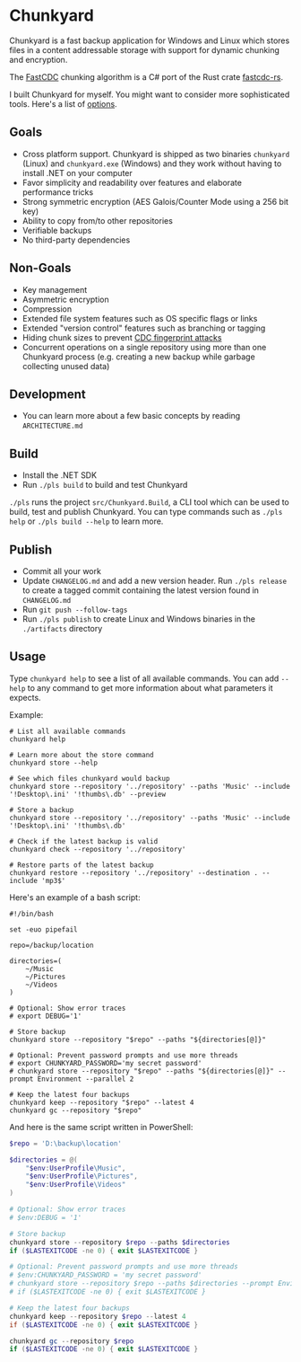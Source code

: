 # Chunkyard

Chunkyard is a fast backup application for Windows and Linux which stores files
in a content addressable storage with support for dynamic chunking and
encryption.

The [FastCDC][fastcdc] chunking algorithm is a C# port of the Rust crate
[fastcdc-rs][fastcdc-rs].

I built Chunkyard for myself. You might want to consider more sophisticated
tools. Here's a list of [options][backup-tools].

## Goals

- Cross platform support. Chunkyard is shipped as two binaries `chunkyard`
  (Linux) and `chunkyard.exe` (Windows) and they work without having to install
  .NET on your computer
- Favor simplicity and readability over features and elaborate performance
  tricks
- Strong symmetric encryption (AES Galois/Counter Mode using a 256 bit key)
- Ability to copy from/to other repositories
- Verifiable backups
- No third-party dependencies

## Non-Goals

- Key management
- Asymmetric encryption
- Compression
- Extended file system features such as OS specific flags or links
- Extended "version control" features such as branching or tagging
- Hiding chunk sizes to prevent [CDC fingerprint attacks][borg]
- Concurrent operations on a single repository using more than one Chunkyard
  process (e.g. creating a new backup while garbage collecting unused data)

## Development

- You can learn more about a few basic concepts by reading `ARCHITECTURE.md`

## Build

- Install the .NET SDK
- Run `./pls build` to build and test Chunkyard

`./pls` runs the project `src/Chunkyard.Build`, a CLI tool which can be used to
build, test and publish Chunkyard. You can type commands such as `./pls help` or
`./pls build --help` to learn more.

## Publish

- Commit all your work
- Update `CHANGELOG.md` and add a new version header. Run `./pls release` to
  create a tagged commit containing the latest version found in `CHANGELOG.md`
- Run `git push --follow-tags`
- Run `./pls publish` to create Linux and Windows binaries in the `./artifacts`
  directory

## Usage

Type `chunkyard help` to see a list of all available commands. You can add
`--help` to any command to get more information about what parameters it
expects.

Example:

``` shell
# List all available commands
chunkyard help

# Learn more about the store command
chunkyard store --help

# See which files chunkyard would backup
chunkyard store --repository '../repository' --paths 'Music' --include '!Desktop\.ini' '!thumbs\.db' --preview

# Store a backup
chunkyard store --repository '../repository' --paths 'Music' --include '!Desktop\.ini' '!thumbs\.db'

# Check if the latest backup is valid
chunkyard check --repository '../repository'

# Restore parts of the latest backup
chunkyard restore --repository '../repository' --destination . --include 'mp3$'
```

Here's an example of a bash script:

``` shell
#!/bin/bash

set -euo pipefail

repo=/backup/location

directories=(
    ~/Music
    ~/Pictures
    ~/Videos
)

# Optional: Show error traces
# export DEBUG='1'

# Store backup
chunkyard store --repository "$repo" --paths "${directories[@]}"

# Optional: Prevent password prompts and use more threads
# export CHUNKYARD_PASSWORD='my secret password'
# chunkyard store --repository "$repo" --paths "${directories[@]}" --prompt Environment --parallel 2

# Keep the latest four backups
chunkyard keep --repository "$repo" --latest 4
chunkyard gc --repository "$repo"
```

And here is the same script written in PowerShell:

``` powershell
$repo = 'D:\backup\location'

$directories = @(
    "$env:UserProfile\Music",
    "$env:UserProfile\Pictures",
    "$env:UserProfile\Videos"
)

# Optional: Show error traces
# $env:DEBUG = '1'

# Store backup
chunkyard store --repository $repo --paths $directories
if ($LASTEXITCODE -ne 0) { exit $LASTEXITCODE }

# Optional: Prevent password prompts and use more threads
# $env:CHUNKYARD_PASSWORD = 'my secret password'
# chunkyard store --repository $repo --paths $directories --prompt Environment --parallel 2
# if ($LASTEXITCODE -ne 0) { exit $LASTEXITCODE }

# Keep the latest four backups
chunkyard keep --repository $repo --latest 4
if ($LASTEXITCODE -ne 0) { exit $LASTEXITCODE }

chunkyard gc --repository $repo
if ($LASTEXITCODE -ne 0) { exit $LASTEXITCODE }
```

[fastcdc]: https://www.usenix.org/system/files/conference/atc16/atc16-paper-xia.pdf
[fastcdc-rs]: https://github.com/nlfiedler/fastcdc-rs
[backup-tools]: https://github.com/restic/others
[borg]: https://borgbackup.readthedocs.io/en/stable/internals/security.html#fingerprinting
